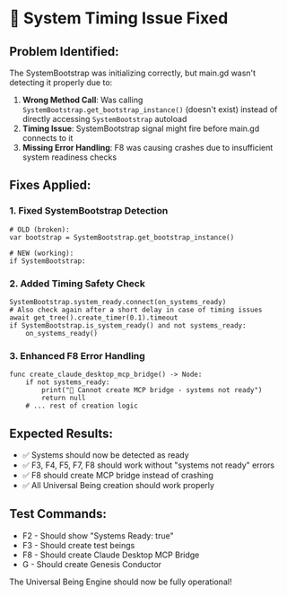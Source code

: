 # 🔧 System Timing Issue Fixed

## Problem Identified:
The SystemBootstrap was initializing correctly, but main.gd wasn't detecting it properly due to:

1. **Wrong Method Call**: Was calling `SystemBootstrap.get_bootstrap_instance()` (doesn't exist) instead of directly accessing `SystemBootstrap` autoload
2. **Timing Issue**: SystemBootstrap signal might fire before main.gd connects to it
3. **Missing Error Handling**: F8 was causing crashes due to insufficient system readiness checks

## Fixes Applied:

### 1. Fixed SystemBootstrap Detection
```gdscript
# OLD (broken):
var bootstrap = SystemBootstrap.get_bootstrap_instance()

# NEW (working):
if SystemBootstrap:
```

### 2. Added Timing Safety Check
```gdscript
SystemBootstrap.system_ready.connect(on_systems_ready)
# Also check again after a short delay in case of timing issues
await get_tree().create_timer(0.1).timeout
if SystemBootstrap.is_system_ready() and not systems_ready:
    on_systems_ready()
```

### 3. Enhanced F8 Error Handling
```gdscript
func create_claude_desktop_mcp_bridge() -> Node:
    if not systems_ready:
        print("🔌 Cannot create MCP bridge - systems not ready")
        return null
    # ... rest of creation logic
```

## Expected Results:
- ✅ Systems should now be detected as ready
- ✅ F3, F4, F5, F7, F8 should work without "systems not ready" errors
- ✅ F8 should create MCP bridge instead of crashing
- ✅ All Universal Being creation should work properly

## Test Commands:
- F2 - Should show "Systems Ready: true"
- F3 - Should create test beings
- F8 - Should create Claude Desktop MCP Bridge
- G - Should create Genesis Conductor

The Universal Being Engine should now be fully operational!